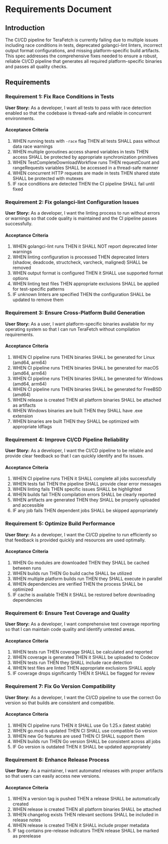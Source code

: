 # Requirements Document

## Introduction

The CI/CD pipeline for TeraFetch is currently failing due to multiple issues including race conditions in tests, deprecated golangci-lint linters, incorrect output format configurations, and missing platform-specific build artifacts. This spec addresses the comprehensive fixes needed to ensure a robust, reliable CI/CD pipeline that generates all required platform-specific binaries and passes all quality checks.

## Requirements

### Requirement 1: Fix Race Conditions in Tests

**User Story:** As a developer, I want all tests to pass with race detection enabled so that the codebase is thread-safe and reliable in concurrent environments.

#### Acceptance Criteria

1. WHEN running tests with `-race` flag THEN all tests SHALL pass without data race warnings
2. WHEN multiple goroutines access shared variables in tests THEN access SHALL be protected by appropriate synchronization primitives
3. WHEN TestCompleteDownloadWorkflow runs THEN requestCount and rangeRequests variables SHALL be accessed in a thread-safe manner
4. WHEN concurrent HTTP requests are made in tests THEN shared state SHALL be protected with mutexes
5. IF race conditions are detected THEN the CI pipeline SHALL fail until fixed

### Requirement 2: Fix golangci-lint Configuration Issues

**User Story:** As a developer, I want the linting process to run without errors or warnings so that code quality is maintained and the CI pipeline passes successfully.

#### Acceptance Criteria

1. WHEN golangci-lint runs THEN it SHALL NOT report deprecated linter warnings
2. WHEN linting configuration is processed THEN deprecated linters (shadow, deadcode, structcheck, varcheck, maligned) SHALL be removed
3. WHEN output format is configured THEN it SHALL use supported format options
4. WHEN linting test files THEN appropriate exclusions SHALL be applied for test-specific patterns
5. IF unknown linters are specified THEN the configuration SHALL be updated to remove them

### Requirement 3: Ensure Cross-Platform Build Generation

**User Story:** As a user, I want platform-specific binaries available for my operating system so that I can run TeraFetch without compilation requirements.

#### Acceptance Criteria

1. WHEN CI pipeline runs THEN binaries SHALL be generated for Linux (amd64, arm64)
2. WHEN CI pipeline runs THEN binaries SHALL be generated for macOS (amd64, arm64)  
3. WHEN CI pipeline runs THEN binaries SHALL be generated for Windows (amd64, arm64)
4. WHEN CI pipeline runs THEN binaries SHALL be generated for FreeBSD (amd64)
5. WHEN release is created THEN all platform binaries SHALL be attached as artifacts
6. WHEN Windows binaries are built THEN they SHALL have .exe extension
7. WHEN binaries are built THEN they SHALL be optimized with appropriate ldflags

### Requirement 4: Improve CI/CD Pipeline Reliability

**User Story:** As a developer, I want the CI/CD pipeline to be reliable and provide clear feedback so that I can quickly identify and fix issues.

#### Acceptance Criteria

1. WHEN CI pipeline runs THEN it SHALL complete all jobs successfully
2. WHEN tests fail THEN the pipeline SHALL provide clear error messages
3. WHEN linting fails THEN specific issues SHALL be highlighted
4. WHEN builds fail THEN compilation errors SHALL be clearly reported
5. WHEN artifacts are generated THEN they SHALL be properly uploaded and accessible
6. IF any job fails THEN dependent jobs SHALL be skipped appropriately

### Requirement 5: Optimize Build Performance

**User Story:** As a developer, I want the CI/CD pipeline to run efficiently so that feedback is provided quickly and resources are used optimally.

#### Acceptance Criteria

1. WHEN Go modules are downloaded THEN they SHALL be cached between runs
2. WHEN builds run THEN Go build cache SHALL be utilized
3. WHEN multiple platform builds run THEN they SHALL execute in parallel
4. WHEN dependencies are verified THEN the process SHALL be optimized
5. IF cache is available THEN it SHALL be restored before downloading dependencies

### Requirement 6: Ensure Test Coverage and Quality

**User Story:** As a developer, I want comprehensive test coverage reporting so that I can maintain code quality and identify untested areas.

#### Acceptance Criteria

1. WHEN tests run THEN coverage SHALL be calculated and reported
2. WHEN coverage is generated THEN it SHALL be uploaded to Codecov
3. WHEN tests run THEN they SHALL include race detection
4. WHEN test files are linted THEN appropriate exclusions SHALL apply
5. IF coverage drops significantly THEN it SHALL be flagged for review

### Requirement 7: Fix Go Version Compatibility

**User Story:** As a developer, I want the CI/CD pipeline to use the correct Go version so that builds are consistent and compatible.

#### Acceptance Criteria

1. WHEN CI pipeline runs THEN it SHALL use Go 1.25.x (latest stable)
2. WHEN go.mod is updated THEN CI SHALL use compatible Go version
3. WHEN new Go features are used THEN CI SHALL support them
4. WHEN builds run THEN Go version SHALL be consistent across all jobs
5. IF Go version is outdated THEN it SHALL be updated appropriately

### Requirement 8: Enhance Release Process

**User Story:** As a maintainer, I want automated releases with proper artifacts so that users can easily access new versions.

#### Acceptance Criteria

1. WHEN a version tag is pushed THEN a release SHALL be automatically created
2. WHEN release is created THEN all platform binaries SHALL be attached
3. WHEN changelog exists THEN relevant sections SHALL be included in release notes
4. WHEN release is created THEN it SHALL include proper metadata
5. IF tag contains pre-release indicators THEN release SHALL be marked as prerelease